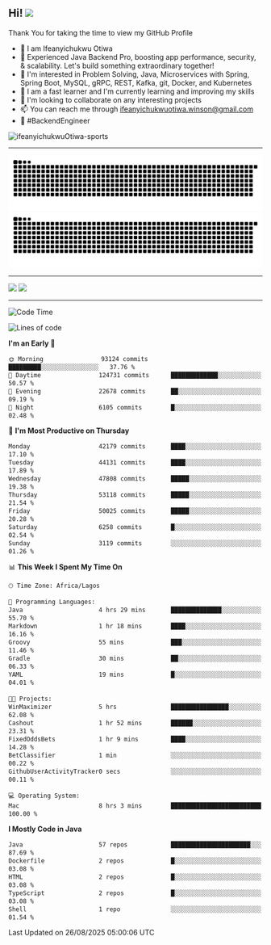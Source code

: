<!-- BLOG-POST-LIST:START --><!-- BLOG-POST-LIST:END -->

## Hi! <img src="https://media.giphy.com/media/hvRJCLFzcasrR4ia7z/giphy.gif" width="4%"> 

Thank You for taking the time to view my GitHub Profile

- 👋 I am Ifeanyichukwu Otiwa
- 🚀 Experienced Java Backend Pro, boosting app performance, security, & scalability. Let's build something extraordinary together!
- 👀 I'm interested in Problem Solving, Java, Microservices with Spring, Spring Boot, MySQL, gRPC, REST, Kafka, git, Docker, and Kubernetes
- 🌱 I am a fast learner and I'm currently learning and improving my skills
- 💞️ I'm looking to collaborate on any interesting projects
- 📫 You can reach me through ifeanyichukwuotiwa.winson@gmail.com
- 🚀 #BackendEngineer

<p align="left" marginTop="10px"> <img src="https://komarev.com/ghpvc/?username=ifeanyichukwuOtiwa-sports&label=Profile%20views&color=0e75b6&style=for-the-badge" alt="ifeanyichukwuOtiwa-sports" /> </p>

***

<!--🐍📈SNAKEGRAPH / 🌐WEBSITE: https://github.com/Platane/snk -->
![github contribution grid snake animation](https://raw.githubusercontent.com/ifeanyichukwuOtiwa-sports/ifeanyichukwuOtiwa-sports/output/github-contribution-grid-snake-dark.svg#gh-dark-mode-only)![github contribution grid snake animation](https://raw.githubusercontent.com/ifeanyichukwuOtiwa-sports/ifeanyichukwuOtiwa-sports/output/github-contribution-grid-snake.svg#gh-light-mode-only)

***

<p float="left">
  <img float="left" src="https://github-readme-stats.vercel.app/api?username=ifeanyichukwuOtiwa-sports&count_private=true&include_all_commits=true&theme=react&show_icons=true" />
  <img float="right" src="https://github-readme-stats.vercel.app/api/top-langs/?username=ifeanyichukwuOtiwa-sports&layout=compact&show_icons=true&theme=react" /> 
</p>

***



<!--START_SECTION:waka-->
![Code Time](http://img.shields.io/badge/Code%20Time-4%2C116%20hrs%2034%20mins-blue)

![Lines of code](https://img.shields.io/badge/From%20Hello%20World%20I%27ve%20Written-65.8%20million%20lines%20of%20code-blue)

**I'm an Early 🐤** 

```text
🌞 Morning                93124 commits       █████████░░░░░░░░░░░░░░░░   37.76 % 
🌆 Daytime                124731 commits      █████████████░░░░░░░░░░░░   50.57 % 
🌃 Evening                22678 commits       ██░░░░░░░░░░░░░░░░░░░░░░░   09.19 % 
🌙 Night                  6105 commits        █░░░░░░░░░░░░░░░░░░░░░░░░   02.48 % 
```
📅 **I'm Most Productive on Thursday** 

```text
Monday                   42179 commits       ████░░░░░░░░░░░░░░░░░░░░░   17.10 % 
Tuesday                  44131 commits       ████░░░░░░░░░░░░░░░░░░░░░   17.89 % 
Wednesday                47808 commits       █████░░░░░░░░░░░░░░░░░░░░   19.38 % 
Thursday                 53118 commits       █████░░░░░░░░░░░░░░░░░░░░   21.54 % 
Friday                   50025 commits       █████░░░░░░░░░░░░░░░░░░░░   20.28 % 
Saturday                 6258 commits        █░░░░░░░░░░░░░░░░░░░░░░░░   02.54 % 
Sunday                   3119 commits        ░░░░░░░░░░░░░░░░░░░░░░░░░   01.26 % 
```


📊 **This Week I Spent My Time On** 

```text
🕑︎ Time Zone: Africa/Lagos

💬 Programming Languages: 
Java                     4 hrs 29 mins       ██████████████░░░░░░░░░░░   55.70 % 
Markdown                 1 hr 18 mins        ████░░░░░░░░░░░░░░░░░░░░░   16.16 % 
Groovy                   55 mins             ███░░░░░░░░░░░░░░░░░░░░░░   11.46 % 
Gradle                   30 mins             ██░░░░░░░░░░░░░░░░░░░░░░░   06.33 % 
YAML                     19 mins             █░░░░░░░░░░░░░░░░░░░░░░░░   04.01 % 

🐱‍💻 Projects: 
WinMaximizer             5 hrs               ████████████████░░░░░░░░░   62.08 % 
Cashout                  1 hr 52 mins        ██████░░░░░░░░░░░░░░░░░░░   23.31 % 
FixedOddsBets            1 hr 9 mins         ████░░░░░░░░░░░░░░░░░░░░░   14.28 % 
BetClassifier            1 min               ░░░░░░░░░░░░░░░░░░░░░░░░░   00.22 % 
GithubUserActivityTracker0 secs              ░░░░░░░░░░░░░░░░░░░░░░░░░   00.11 % 

💻 Operating System: 
Mac                      8 hrs 3 mins        █████████████████████████   100.00 % 
```

**I Mostly Code in Java** 

```text
Java                     57 repos            ██████████████████████░░░   87.69 % 
Dockerfile               2 repos             █░░░░░░░░░░░░░░░░░░░░░░░░   03.08 % 
HTML                     2 repos             █░░░░░░░░░░░░░░░░░░░░░░░░   03.08 % 
TypeScript               2 repos             █░░░░░░░░░░░░░░░░░░░░░░░░   03.08 % 
Shell                    1 repo              ░░░░░░░░░░░░░░░░░░░░░░░░░   01.54 % 
```




 Last Updated on 26/08/2025 05:00:06 UTC
<!--END_SECTION:waka-->

<!--
<p align="center">
![trophy](https://github-profile-trophy.vercel.app/?username=ifeanyichukwuOtiwa-sports&theme=onedark) (https://github.com/ryo-ma/github-profile-trophy)
</p>
-->

<!---
ifeanyi-otiwa/ifeanyi-otiwa is a ✨ special ✨ repository because its `README.md` (this file) appears on your GitHub profile.
You can click the Preview link to take a look at your changes.
--->
